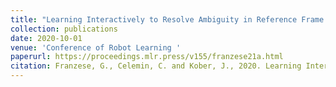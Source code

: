 ```yaml
---
title: "Learning Interactively to Resolve Ambiguity in Reference Frame Selection"
collection: publications
date: 2020-10-01
venue: 'Conference of Robot Learning '
paperurl: https://proceedings.mlr.press/v155/franzese21a.html
citation: Franzese, G., Celemin, C. and Kober, J., 2020. Learning Interactively to Resolve Ambiguity in Reference Frame Selection. In CoRL (pp. 1298-1311).
---
```

